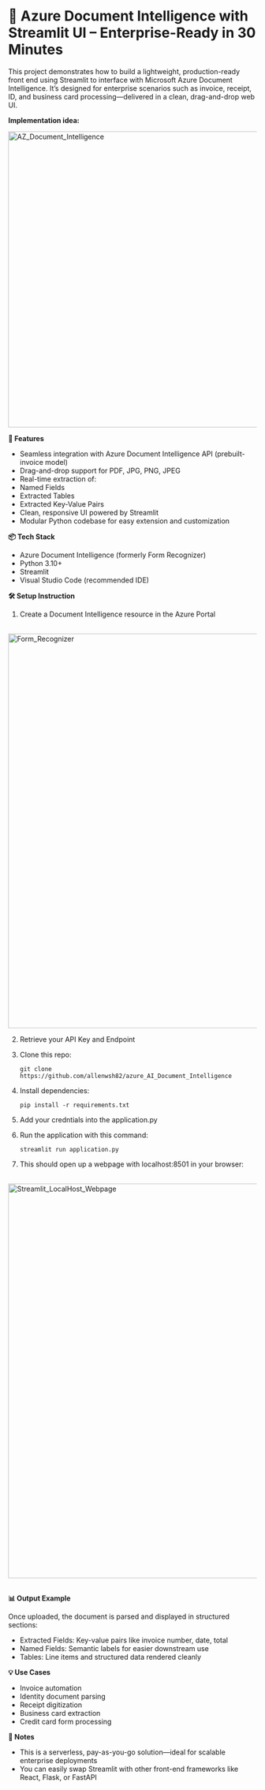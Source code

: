 # 🚀 Azure Document Intelligence with Streamlit UI – Enterprise-Ready in 30 Minutes

This project demonstrates how to build a lightweight, production-ready front end using Streamlit to interface with Microsoft Azure Document Intelligence. It’s designed for enterprise scenarios such as invoice, receipt, ID, and business card processing—delivered in a clean, drag-and-drop web UI.

**Implementation idea:**

<img width="1000" height="600" alt="AZ_Document_Intelligence" src="https://github.com/user-attachments/assets/4e5c4556-6470-4eb7-be99-6e1ddfa94019" />

**🔧 Features**
- Seamless integration with Azure Document Intelligence API (prebuilt-invoice model)
- Drag-and-drop support for PDF, JPG, PNG, JPEG
- Real-time extraction of:
- Named Fields
- Extracted Tables
- Extracted Key-Value Pairs
- Clean, responsive UI powered by Streamlit
- Modular Python codebase for easy extension and customization
  
**📦 Tech Stack**
- Azure Document Intelligence (formerly Form Recognizer)
- Python 3.10+
- Streamlit
- Visual Studio Code (recommended IDE)

**🛠️ Setup Instruction**

1) Create a Document Intelligence resource in the Azure Portal

<br/>

<img width="1000" height="800" alt="Form_Recognizer" src="https://github.com/user-attachments/assets/20a65ef1-2985-4da9-9731-4c360ef1f638" />

<br/>


2) Retrieve your API Key and Endpoint
3) Clone this repo:
   ``` 
   git clone https://github.com/allenwsh82/azure_AI_Document_Intelligence
   ```
4) Install dependencies:
   ```
   pip install -r requirements.txt
   ```
6) Add your credntials into the application.py
   
7) Run the application with this command:
   ```
   streamlit run application.py
   ```

8) This should open up a webpage with localhost:8501 in your browser:

<br/>

<img width="1000" height="800" alt="Streamlit_LocalHost_Webpage" src="https://github.com/user-attachments/assets/86b93857-6f70-4c66-a892-7c37099365d5" />

<br/>
<br/>

**📊 Output Example**

Once uploaded, the document is parsed and displayed in structured sections:
- Extracted Fields: Key-value pairs like invoice number, date, total
- Named Fields: Semantic labels for easier downstream use
- Tables: Line items and structured data rendered cleanly
  
**💡 Use Cases**

- Invoice automation
- Identity document parsing
- Receipt digitization
- Business card extraction
- Credit card form processing
  
**📌 Notes**

- This is a serverless, pay-as-you-go solution—ideal for scalable enterprise deployments
- You can easily swap Streamlit with other front-end frameworks like React, Flask, or FastAPI
